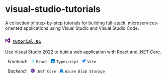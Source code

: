 # visual-studio-tutorials
A collection of step-by-step tutorials for building full-stack, microservices-oriented applications using Visual Studio and Visual Studio Code. 

### <img width="16" src="https://raw.githubusercontent.com/Aoa77/visual-studio-tutorials/main/devicon/png-512/Visual-Studio.png" />&nbsp;&nbsp;<a href="https://github.com/Aoa77/visual-studio-tutorials/blob/main/tutorial-01/index.md">`Tutorial 01`</a>
Use Visual Studio 2022 to buid a web application with React and .NET Core.

<i>&nbsp;&nbsp;Frontend:</i>
&nbsp;
<img width="13" src="https://raw.githubusercontent.com/Aoa77/visual-studio-tutorials/main/devicon/png-512/React.png" />
`React`
&nbsp;
<img width="13" src="https://raw.githubusercontent.com/Aoa77/visual-studio-tutorials/main/devicon/png-512/TypeScript.png" />
`Typescript`
&nbsp;
<img width="13" src="https://raw.githubusercontent.com/Aoa77/visual-studio-tutorials/main/devicon/png-512/Vite.png" />
`Vite`

<i>&nbsp;&nbsp;Backend:</i>
&nbsp;
<img width="13" src="https://raw.githubusercontent.com/Aoa77/visual-studio-tutorials/main/devicon/png-512/.NET-core.png" />
`.NET Core`
&nbsp;
<img width="13" src="https://raw.githubusercontent.com/Aoa77/visual-studio-tutorials/main/devicon/png-512/Azure.png" />
`Azure Blob Storage`


